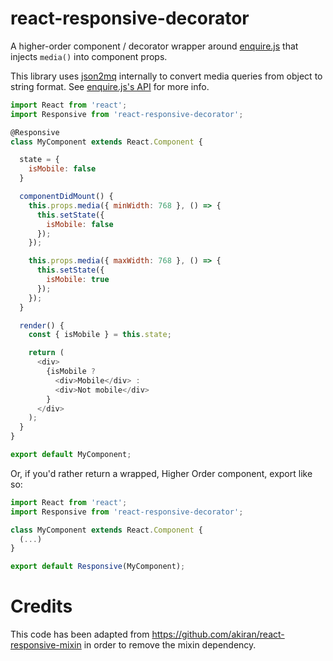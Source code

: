 # react-responsive-decorator

A higher-order component / decorator wrapper around [enquire.js](http://wicky.nillia.ms/enquire.js/) that injects `media()` into component props.

This library uses [json2mq](https://github.com/akiran/json2mq) internally to convert media queries from object to string format. See [enquire.js's API](http://wicky.nillia.ms/enquire.js/#api) for more info.

```javascript
import React from 'react';
import Responsive from 'react-responsive-decorator';

@Responsive
class MyComponent extends React.Component {

  state = {
    isMobile: false
  }

  componentDidMount() {
    this.props.media({ minWidth: 768 }, () => {
      this.setState({
        isMobile: false
      });
    });

    this.props.media({ maxWidth: 768 }, () => {
      this.setState({
        isMobile: true
      });
    });
  }

  render() {
    const { isMobile } = this.state;

    return (
      <div>
        {isMobile ?
          <div>Mobile</div> :
          <div>Not mobile</div>
        }
      </div>
    );
  }
}

export default MyComponent;
```

Or, if you'd rather return a wrapped, Higher Order component, export like so:

```javascript
import React from 'react';
import Responsive from 'react-responsive-decorator';

class MyComponent extends React.Component {
  (...)
}

export default Responsive(MyComponent);
```


Credits
=======
This code has been adapted from https://github.com/akiran/react-responsive-mixin in order to remove the mixin dependency.
